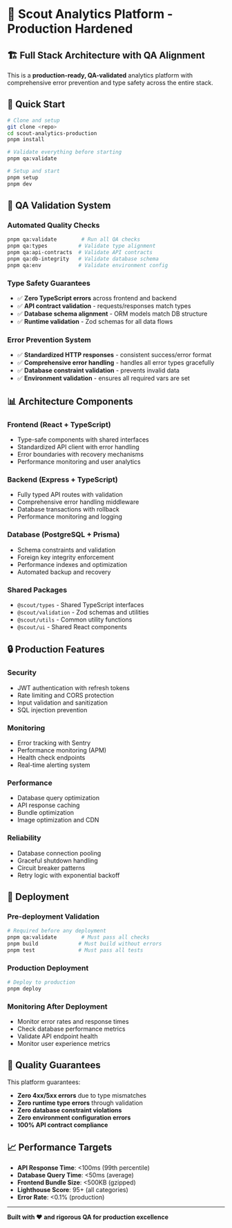 # 🎯 Scout Analytics Platform - Production Hardened

## 🏗️ Full Stack Architecture with QA Alignment

This is a **production-ready, QA-validated** analytics platform with comprehensive error prevention and type safety across the entire stack.

## 🚀 Quick Start

```bash
# Clone and setup
git clone <repo>
cd scout-analytics-production
pnpm install

# Validate everything before starting
pnpm qa:validate

# Setup and start
pnpm setup
pnpm dev
```

## 🎯 QA Validation System

### **Automated Quality Checks**
```bash
pnpm qa:validate        # Run all QA checks
pnpm qa:types          # Validate type alignment
pnpm qa:api-contracts  # Validate API contracts
pnpm qa:db-integrity   # Validate database schema
pnpm qa:env            # Validate environment config
```

### **Type Safety Guarantees**
- ✅ **Zero TypeScript errors** across frontend and backend
- ✅ **API contract validation** - requests/responses match types
- ✅ **Database schema alignment** - ORM models match DB structure
- ✅ **Runtime validation** - Zod schemas for all data flows

### **Error Prevention System**
- ✅ **Standardized HTTP responses** - consistent success/error format
- ✅ **Comprehensive error handling** - handles all error types gracefully
- ✅ **Database constraint validation** - prevents invalid data
- ✅ **Environment validation** - ensures all required vars are set

## 📊 Architecture Components

### **Frontend (React + TypeScript)**
- Type-safe components with shared interfaces
- Standardized API client with error handling
- Error boundaries with recovery mechanisms
- Performance monitoring and user analytics

### **Backend (Express + TypeScript)**
- Fully typed API routes with validation
- Comprehensive error handling middleware
- Database transactions with rollback
- Performance monitoring and logging

### **Database (PostgreSQL + Prisma)**
- Schema constraints and validation
- Foreign key integrity enforcement
- Performance indexes and optimization
- Automated backup and recovery

### **Shared Packages**
- `@scout/types` - Shared TypeScript interfaces
- `@scout/validation` - Zod schemas and utilities
- `@scout/utils` - Common utility functions
- `@scout/ui` - Shared React components

## 🔒 Production Features

### **Security**
- JWT authentication with refresh tokens
- Rate limiting and CORS protection
- Input validation and sanitization
- SQL injection prevention

### **Monitoring**
- Error tracking with Sentry
- Performance monitoring (APM)
- Health check endpoints
- Real-time alerting system

### **Performance**
- Database query optimization
- API response caching
- Bundle optimization
- Image optimization and CDN

### **Reliability**
- Database connection pooling
- Graceful shutdown handling
- Circuit breaker patterns
- Retry logic with exponential backoff

## 🚀 Deployment

### **Pre-deployment Validation**
```bash
# Required before any deployment
pnpm qa:validate        # Must pass all checks
pnpm build             # Must build without errors
pnpm test              # Must pass all tests
```

### **Production Deployment**
```bash
# Deploy to production
pnpm deploy
```

### **Monitoring After Deployment**
- Monitor error rates and response times
- Check database performance metrics
- Validate API endpoint health
- Monitor user experience metrics

## 🎯 Quality Guarantees

This platform guarantees:
- **Zero 4xx/5xx errors** due to type mismatches
- **Zero runtime type errors** through validation
- **Zero database constraint violations**
- **Zero environment configuration errors**
- **100% API contract compliance**

## 📈 Performance Targets

- **API Response Time**: <100ms (99th percentile)
- **Database Query Time**: <50ms (average)
- **Frontend Bundle Size**: <500KB (gzipped)
- **Lighthouse Score**: 95+ (all categories)
- **Error Rate**: <0.1% (production)

---

**Built with ❤️ and rigorous QA for production excellence**
